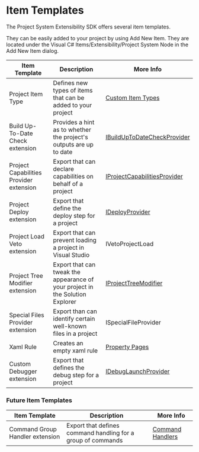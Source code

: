 Item Templates
====================

The Project System Extensibility SDK offers several item templates.

They can be easily added to your project by using Add New Item. They are located under the Visual C# Items/Extensibility/Project System Node in the Add New Item dialog.

Item Template | Description | More Info
------------ | ------------- | -------------
Project Item Type | Defines new types of items that can be added to your project | [Custom Item Types](extensibility/custom_item_types.md)
Build Up-To-Date Check extension | Provides a hint as to whether the project's outputs are up to date | [IBuildUpToDateCheckProvider](extensibility/IBuildUpToDateCheckProvider.md)
Project Capabilities Provider extension | Export that can declare capabilities on behalf of a project | [IProjectCapabilitiesProvider](extensibility/IProjectCapabilitiesProvider.md)
Project Deploy extension | Export that define the deploy step for a project | [IDeployProvider](extensibility/IDeployProvider.md)
Project Load Veto extension | Export that can prevent loading a project in Visual Studio | IVetoProjectLoad
Project Tree Modifier extension | Export that can tweak the appearance of your project in the Solution Explorer | [IProjectTreeModifier](extensibility/IProjectTreeModifier.md)
Special Files Provider extension | Export than can identify certain well-known files in a project | ISpecialFileProvider
Xaml Rule | Creates an empty xaml rule | [Property Pages](extensibility/property_pages.md)
Custom Debugger extension | Export that defines the debug step for a project | [IDebugLaunchProvider](extensibility/IDebugLaunchProvider.md)

### Future Item Templates
Item Template | Description | More Info
------------ | ------------- | -------------
Command Group Handler extension | Export that defines command handling for a group of commands | [Command Handlers](extensibility/command_handlers.md)

